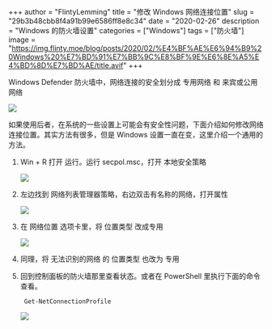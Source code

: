 +++
author = "FlintyLemming"
title = "修改 Windows 网络连接位置"
slug = "29b3b48cbb8f4a91b99e6586ff8e8c34"
date = "2020-02-26"
description = "Windows 的防火墙设置"
categories = ["Windows"]
tags = ["防火墙"]
image = "https://img.flinty.moe/blog/posts/2020/02/%E4%BF%AE%E6%94%B9%20Windows%20%E7%BD%91%E7%BB%9C%E8%BF%9E%E6%8E%A5%E4%BD%8D%E7%BD%AE/title.avif"
+++

Windows Defender 防火墙中，网络连接的安全划分成 专用网络 和 来宾或公用网络

![](https://img.flinty.moe/blog/posts/2020/02/%E4%BF%AE%E6%94%B9%20Windows%20%E7%BD%91%E7%BB%9C%E8%BF%9E%E6%8E%A5%E4%BD%8D%E7%BD%AE/1.avif)

如果使用后者，在系统的一些设置上可能会有安全性问题，下面介绍如何修改网络连接位置。其实方法有很多，但是 Windows 设置一直在变，这里介绍一个通用的方法。

1. Win + R 打开 运行。运行 secpol.msc，打开 本地安全策略

    ![](https://img.flinty.moe/blog/posts/2020/02/%E4%BF%AE%E6%94%B9%20Windows%20%E7%BD%91%E7%BB%9C%E8%BF%9E%E6%8E%A5%E4%BD%8D%E7%BD%AE/2.avif)

2. 左边找到 网络列表管理器策略，右边双击有名称的网络，打开属性

    ![](https://img.flinty.moe/blog/posts/2020/02/%E4%BF%AE%E6%94%B9%20Windows%20%E7%BD%91%E7%BB%9C%E8%BF%9E%E6%8E%A5%E4%BD%8D%E7%BD%AE/3.avif)

3. 在 网络位置 选项卡里，将 位置类型 改成专用

    ![](https://img.flinty.moe/blog/posts/2020/02/%E4%BF%AE%E6%94%B9%20Windows%20%E7%BD%91%E7%BB%9C%E8%BF%9E%E6%8E%A5%E4%BD%8D%E7%BD%AE/4.avif)

4. 同理，将 无法识别的网络 的 位置类型 也改为 专用
5. 回到控制面板的防火墙那里查看状态。或者在 PowerShell 里执行下面的命令查看。

        Get-NetConnectionProfile

    ![](https://img.flinty.moe/blog/posts/2020/02/%E4%BF%AE%E6%94%B9%20Windows%20%E7%BD%91%E7%BB%9C%E8%BF%9E%E6%8E%A5%E4%BD%8D%E7%BD%AE/5.avif)